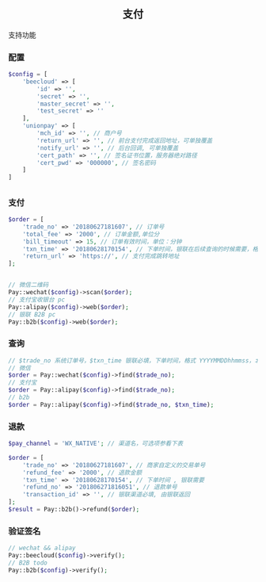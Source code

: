 <div data-type="alignment" data-value="center" style="text-align:center">
  <h2 id="bn8zcv" data-type="h">
    <a class="anchor" id="支付" href="#bn8zcv"></a>支付</h2>
  <div data-type="p"></div>
</div>

支持功能


### 配置
```php
$config = [
    'beecloud' => [
        'id' => '',
        'secret' => '',
        'master_secret' => '',
        'test_secret' => ''
    ],
    'unionpay' => [
        'mch_id' => '', // 商户号
        'return_url' => '', // 前台支付完成返回地址，可单独覆盖
        'notify_url' => '', // 后台回调, 可单独覆盖
        'cert_path' => '', // 签名证书位置，服务器绝对路径
        'cert_pwd' => '000000', // 签名密码
    ]
]
```

## 
### 支付

```php
$order = [
    'trade_no' => '20180627181607', // 订单号
    'total_fee' => '2000', // 订单金额,单位分
    'bill_timeout' => 15, // 订单有效时间，单位：分钟
    'txn_time' => '20180628170154', // 下单时间，银联在后续查询的时候需要，格式 YYYYMMDDhhmmss，北京时间
    'return_url' => 'https://', // 支付完成跳转地址
];


// 微信二维码
Pay::wechat($config)->scan($order);
// 支付宝收银台 pc
Pay::alipay($config)->web($order);
// 银联 B2B pc
Pay::b2b($config)->web($order);
```

### 查询

```php
// $trade_no 系统订单号，$txn_time 银联必填，下单时间，格式 YYYYMMDDhhmmss，北京时间
// 微信
$order = Pay::wechat($config)->find($trade_no);
// 支付宝
$order = Pay::alipay($config)->find($trade_no);
// b2b
$order = Pay::alipay($config)->find($trade_no, $txn_time);
```

### 退款
```php
$pay_channel = 'WX_NATIVE'; // 渠道名，可选项参看下表

$order = [
    'trade_no' => '20180627181607', // 商家自定义的交易单号
    'refund_fee' => '2000', // 退款金额
    'txn_time' => '20180628170154', // 下单时间 , 银联需要
    'refund_no' => '201806271816051', // 退款单号
    'transaction_id' => '', // 银联渠道必填, 由银联返回
];
$result = Pay::b2b()->refund($order);
```

### 验证签名
```php
// wechat && alipay 
Pay::beecloud($config)->verify();
// B2B todo
Pay::b2b($config)->verify();
```

